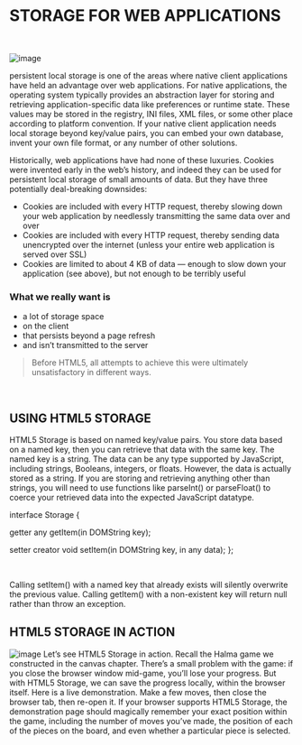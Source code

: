 # STORAGE FOR WEB APPLICATIONS

<p>&nbsp;</p>

![image](https://www.scnsoft.com/blog-pictures/web-apps/web-application-architecture-03.png)

persistent local storage is one of the areas where native client applications have held an advantage over web applications. For native applications, the operating system typically provides an abstraction layer for storing and retrieving application-specific data like preferences or runtime state. These values may be stored in the registry, INI files, XML files, or some other place according to platform convention. If your native client application needs local storage beyond key/value pairs, you can embed your own database, invent your own file format, or any number of other solutions.
&nbsp;

Historically, web applications have had none of these luxuries. Cookies were invented early in the web’s history, and indeed they can be used for persistent local storage of small amounts of data. But they have three potentially deal-breaking downsides:
&nbsp;
- Cookies are included with every HTTP request, thereby slowing down your web application by needlessly transmitting the same data over and over
- Cookies are included with every HTTP request, thereby sending data unencrypted over the internet (unless your entire web application is served over SSL)
- Cookies are limited to about 4 KB of data — enough to slow down your application (see above), but not enough to be terribly useful
### What we really want is

- a lot of storage space
- on the client
- that persists beyond a page refresh
- and isn’t transmitted to the server
> Before HTML5, all attempts to achieve this were ultimately unsatisfactory in different ways.
<p>&nbsp;</p>

## USING HTML5 STORAGE
HTML5 Storage is based on named key/value pairs. You store data based on a named key, then you can retrieve that data with the same key. The named key is a string. The data can be any type supported by JavaScript, including strings, Booleans, integers, or floats. However, the data is actually stored as a string. If you are storing and retrieving anything other than strings, you will need to use functions like parseInt() or parseFloat() to coerce your retrieved data into the expected JavaScript datatype.

interface Storage {&nbsp;

getter any getItem(in DOMString key);&nbsp;

setter creator void setItem(in DOMString key, in any data);
};

&nbsp;

Calling setItem() with a named key that already exists will silently overwrite the previous value. Calling getItem() with a non-existent key will return null rather than throw an exception.

## HTML5 STORAGE IN ACTION

![image](https://www.webfx.com/blog/images/assets/cdn.sixrevisions.com/0182-01_introduction_html5_webstorage_thumbnail.jpg)
Let’s see HTML5 Storage in action. Recall the Halma game we constructed in the canvas chapter. There’s a small problem with the game: if you close the browser window mid-game, you’ll lose your progress. But with HTML5 Storage, we can save the progress locally, within the browser itself. Here is a live demonstration. Make a few moves, then close the browser tab, then re-open it. If your browser supports HTML5 Storage, the demonstration page should magically remember your exact position within the game, including the number of moves you’ve made, the position of each of the pieces on the board, and even whether a particular piece is selected.